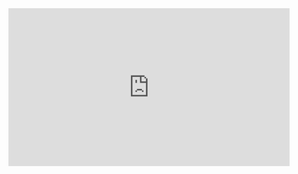 <iframe width="560" height="315" src="https://www.youtube.com/embed/DOf2-2zL30c?si=qkESXFviPSb2ad1W" title="YouTube video player" frameborder="0" allow="accelerometer; autoplay; clipboard-write; encrypted-media; gyroscope; picture-in-picture; web-share" referrerpolicy="strict-origin-when-cross-origin" allowfullscreen></iframe>
